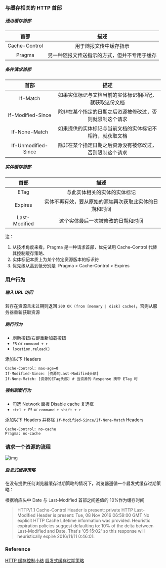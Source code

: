 ### 与缓存相关的 HTTP 首部

##### 通用缓存首部

|     首部      |                     描述                     |
| :-----------: | :------------------------------------------: |
| Cache-Control |            用于随报文传中缓存指示            |
|    Pragma     | 另一种随报文传送指示的方式，但并不专用于缓存 |

##### 条件请求首部

|        首部         |                           描述                           |
| :-----------------: | :------------------------------------------------------: |
|      If-Match       |  如果实体标记与文档当前的实体标记相匹配，就获取这份文档  |
|  If-Modified-Since  | 除非在某个指定的日期之后资源被修改过，否则就限制这个请求 |
|    If-None-Match    | 如果提供的实体标记与当前文档的实体标记不相符，就获取文档 |
| If-Unmodified-Since | 除非在某个指定日期之后资源没有被修改过，否则限制这个请求 |

##### 实体缓存首部

|     首部      |                          描述                          |
| :-----------: | :----------------------------------------------------: |
|     ETag      |              与此实体相关的实体的实体标记              |
|    Expires    | 实体不再有效，要从原始的源端再次获取此实体的日期和时间 |
| Last-Modified |           这个实体最后一次被修改的日期和时间           |

注：

1. 从技术角度来看，Pragma 是一种请求首部，优先试用 Cache-Control 代替其控制缓存策略、
2. 实体标记本质上为某个特定资源版本的标识符
3. 优先级从高到低分别是  Pragma > Cache-Control > Expires

### 用户行为

##### 输入 URL 访问

若存在资源且未过期则返回 `200 OK (from [memory | disk] cache)`，否则从服务器重新获取资源

##### 刷行行为

- 刷新按钮/右键重新加载按钮
- `F5` or `command + r`
- `location.reload()`

添加以下 Headers

```http
Cache-Control: max-age=0
If-Modified-Since: [资源的Last-Modified头部]
If-None-Match: [资源的ETag头部] # 当资源的 Response 携带 ETag 时
```

##### 强制刷新行为

- 勾选 Network 面板 Disable cache 复选框
- `ctrl + F5` or `command + shift + r`

添加以下 Headers 并移除 `If-Modified-Since/If-None-Match` Headers

```http
Cache-Control: no-cache
Pragma: no-cache
```

### 请求一个资源的流程

![img](http://7tszky.com1.z0.glb.clouddn.com/Fsg_VB_TZqx8Gih88h3rKm_G-gWq)

##### 启发式缓存策略

在没有提供任何浏览器缓存过期策略的情况下，浏览器遵循一个启发式缓存过期策略：

根据响应头中 Date 与 Last-Modified 首部之间差值的 10%作为缓存时间

> HTTP/1.1 Cache-Control Header is present: private
> HTTP Last-Modified Header is present: Tue, 08 Nov 2016 06:59:00 GMT
> No explicit HTTP Cache Lifetime information was provided.
> Heuristic expiration policies suggest defaulting to: 10% of the delta between Last-Modified and Date.
> That's '05:15:02' so this response will heuristically expire 2016/11/11 0:46:01.

### Reference

[HTTP 缓存控制小结](http://imweb.io/topic/5795dcb6fb312541492eda8c)
[启发式缓存过期策略](https://mp.weixin.qq.com/s/qOMO0LIdA47j3RjhbCWUEQ?ref=myread)
